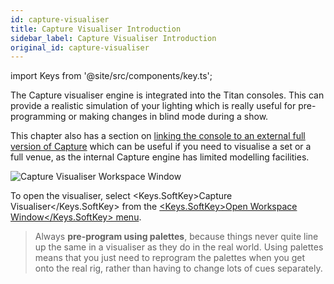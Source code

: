 ```yaml
---
id: capture-visualiser
title: Capture Visualiser Introduction
sidebar_label: Capture Visualiser Introduction
original_id: capture-visualiser
---
```


import Keys from '@site/src/components/key.ts';

The Capture visualiser engine is integrated into the Titan consoles.
This can provide a realistic simulation of your lighting which is really
useful for pre-programming or making changes in blind mode during a
show.

This chapter also has a section on [linking the console to an external
full version of Capture](capture-visualiser/linking-the-console-to-stand-alone-capture.md)
which can be useful if you need to visualise a set or a full venue, as the internal
Capture engine has limited modelling facilities.

![Capture Visualiser Workspace Window](/docs/images/Capture-Visualiser-Workspace-Window.png)

To open the visualiser, select <Keys.SoftKey>Capture Visualiser</Keys.SoftKey> from the [<Keys.SoftKey>Open
Workspace Window</Keys.SoftKey> menu](titan-basics/workspace-windows.md#shortcuts-to-open-workspace-windows).

> Always <strong>pre-program using palettes</strong>, because things never quite line up the same in a visualiser as they do in the real world. Using palettes means that you just need to reprogram the palettes when you get onto the real rig, rather than having to change lots of cues separately.